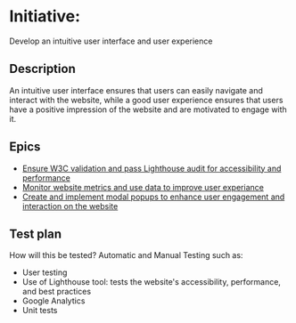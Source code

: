 # Initiative: 
Develop an intuitive user interface and user experience
## Description
An intuitive user interface ensures that users can easily navigate and interact with the website, while a good user experience ensures that users have a positive impression of the website and are motivated to engage with it.
## Epics
* [Ensure W3C validation and pass Lighthouse audit for accessibility and performance](../../templates/theme/initiatives/epics/epic2.md)
* [Monitor website metrics and use data to improve user experiance](../../templates/theme/initiatives/epics/epic3.md)
* [Create and implement modal popups to enhance user engagement and interaction on the website](../../templates/theme/initiatives/epics/epic4.md)

## Test plan
How will this be tested? Automatic and Manual Testing such as: 
* User testing
* Use of Lighthouse tool: tests the website's accessibility, performance, and best practices
* Google Analytics 
* Unit tests
